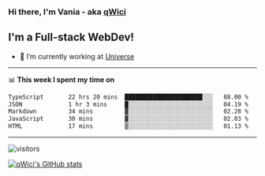 ### Hi there, I'm Vania - aka [qWici][website]

## I'm a Full-stack WebDev!
- 🔭 I’m currently working at [Universe][universe]

---

📊 **This week I spent my time on**
<!--START_SECTION:waka-->

```txt
TypeScript       22 hrs 20 mins  ██████████████████████░░░   88.00 %
JSON             1 hr 3 mins     █░░░░░░░░░░░░░░░░░░░░░░░░   04.19 %
Markdown         34 mins         ▓░░░░░░░░░░░░░░░░░░░░░░░░   02.28 %
JavaScript       30 mins         ▓░░░░░░░░░░░░░░░░░░░░░░░░   02.03 %
HTML             17 mins         ▒░░░░░░░░░░░░░░░░░░░░░░░░   01.13 %
```

<!--END_SECTION:waka-->

---

![visitors](https://visitor-badge.glitch.me/badge?page_id=qWici)


[![qWici's GitHub stats](https://github-readme-stats.vercel.app/api?username=qWici)](https://github.com/qWici/github-readme-stats)

[website]: https://devkucher.com
[twitter]: https://twitter.com/KucherDev
[linkedin]: https://www.linkedin.com/in/ivankucher
[universe]: https://universeapps.limited

